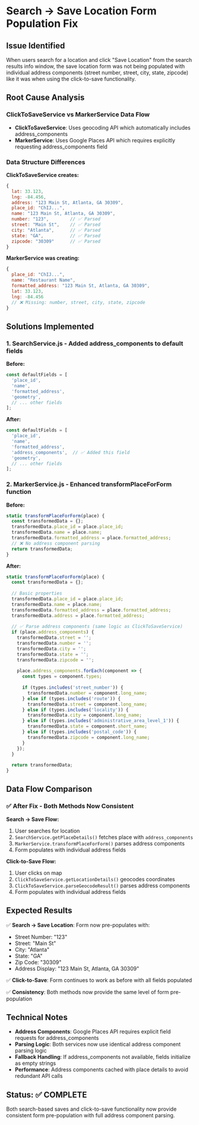 # Search → Save Location Form Population Fix

## Issue Identified
When users search for a location and click "Save Location" from the search results info window, the save location form was not being populated with individual address components (street number, street, city, state, zipcode) like it was when using the click-to-save functionality.

## Root Cause Analysis

### ClickToSaveService vs MarkerService Data Flow
- **ClickToSaveService**: Uses geocoding API which automatically includes address_components
- **MarkerService**: Uses Google Places API which requires explicitly requesting address_components field

### Data Structure Differences
**ClickToSaveService creates:**
```javascript
{
  lat: 33.123,
  lng: -84.456,
  address: "123 Main St, Atlanta, GA 30309",
  place_id: "ChIJ...",
  name: "123 Main St, Atlanta, GA 30309",
  number: "123",        // ✅ Parsed
  street: "Main St",    // ✅ Parsed
  city: "Atlanta",      // ✅ Parsed
  state: "GA",          // ✅ Parsed
  zipcode: "30309"      // ✅ Parsed
}
```

**MarkerService was creating:**
```javascript
{
  place_id: "ChIJ...",
  name: "Restaurant Name",
  formatted_address: "123 Main St, Atlanta, GA 30309",
  lat: 33.123,
  lng: -84.456
  // ❌ Missing: number, street, city, state, zipcode
}
```

## Solutions Implemented

### 1. **SearchService.js - Added address_components to default fields**

**Before:**
```javascript
const defaultFields = [
  'place_id',
  'name',
  'formatted_address',
  'geometry',
  // ... other fields
];
```

**After:**
```javascript
const defaultFields = [
  'place_id',
  'name',
  'formatted_address',
  'address_components',  // ✅ Added this field
  'geometry',
  // ... other fields
];
```

### 2. **MarkerService.js - Enhanced transformPlaceForForm function**

**Before:**
```javascript
static transformPlaceForForm(place) {
  const transformedData = {};
  transformedData.place_id = place.place_id;
  transformedData.name = place.name;
  transformedData.formatted_address = place.formatted_address;
  // ❌ No address component parsing
  return transformedData;
}
```

**After:**
```javascript
static transformPlaceForForm(place) {
  const transformedData = {};
  
  // Basic properties
  transformedData.place_id = place.place_id;
  transformedData.name = place.name;
  transformedData.formatted_address = place.formatted_address;
  transformedData.address = place.formatted_address;
  
  // ✅ Parse address components (same logic as ClickToSaveService)
  if (place.address_components) {
    transformedData.street = '';
    transformedData.number = '';
    transformedData.city = '';
    transformedData.state = '';
    transformedData.zipcode = '';
    
    place.address_components.forEach(component => {
      const types = component.types;
      
      if (types.includes('street_number')) {
        transformedData.number = component.long_name;
      } else if (types.includes('route')) {
        transformedData.street = component.long_name;
      } else if (types.includes('locality')) {
        transformedData.city = component.long_name;
      } else if (types.includes('administrative_area_level_1')) {
        transformedData.state = component.short_name;
      } else if (types.includes('postal_code')) {
        transformedData.zipcode = component.long_name;
      }
    });
  }
  
  return transformedData;
}
```

## Data Flow Comparison

### ✅ **After Fix - Both Methods Now Consistent**

**Search → Save Flow:**
1. User searches for location
2. `SearchService.getPlaceDetails()` fetches place with `address_components`
3. `MarkerService.transformPlaceForForm()` parses address components
4. Form populates with individual address fields

**Click-to-Save Flow:**
1. User clicks on map
2. `ClickToSaveService.getLocationDetails()` geocodes coordinates
3. `ClickToSaveService.parseGeocodeResult()` parses address components  
4. Form populates with individual address fields

## Expected Results

✅ **Search → Save Location**: Form now pre-populates with:
- Street Number: "123"
- Street: "Main St"  
- City: "Atlanta"
- State: "GA"
- Zip Code: "30309"
- Address Display: "123 Main St, Atlanta, GA 30309"

✅ **Click-to-Save**: Form continues to work as before with all fields populated

✅ **Consistency**: Both methods now provide the same level of form pre-population

## Technical Notes

- **Address Components**: Google Places API requires explicit field requests for address_components
- **Parsing Logic**: Both services now use identical address component parsing logic
- **Fallback Handling**: If address_components not available, fields initialize as empty strings
- **Performance**: Address components cached with place details to avoid redundant API calls

## Status: ✅ COMPLETE

Both search-based saves and click-to-save functionality now provide consistent form pre-population with full address component parsing.
